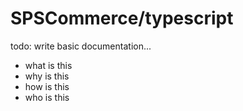 # SPSCommerce/typescript

todo: write basic documentation...

- what is this
- why is this
- how is this
- who is this
